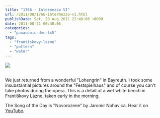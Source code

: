 ```yaml
---
title: "1766 - Intermezzo VI"
url: /2011/08/1766-intermezzo-vi.html
publishDate: Sat, 20 Aug 2011 22:48:06 +0000
date: 2011-08-21 00:48:06
categories: 
  - "panasonic-dmc-lx5"
tags: 
  - "frantiskovy-lazne"
  - "pattern"
  - "water"
---
```

<div class="container">
<div class="center"><a target="_blank" href="https://d25zfm9zpd7gm5.cloudfront.net/1200x1200/2011/20110820_095716_ps.jpg"><img src="https://d25zfm9zpd7gm5.cloudfront.net/0600x0600/2011/20110820_095716_ps.jpg" /></a></div>
</div>
<br />

We just returned from a wonderful "Lohengrin" in Bayreuth. I took some insubstantial pictures around the "Festspielhaus" and of course you can't take photos during the opera. This is a detail of a wet white bench in Františkovy Lázne, taken early in the morning.

 The Song of the Day is "Novorozene" by Jaromír Nohavica. Hear it on <a href="http://www.youtube.com/watch?v=N4w5IT70zZM&feature=related" target="_blank">YouTube</a>.
